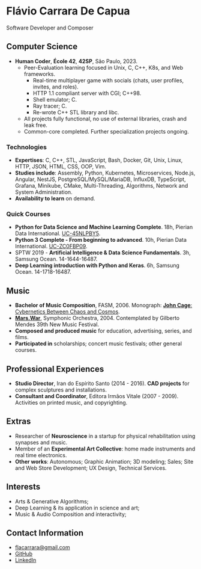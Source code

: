 # Flávio Carrara De Capua

Software Developer and Composer

## Computer Science

* **Human Coder**, **École 42**, **42SP**, São Paulo, 2023.
	* Peer-Evaluation learning focused in Unix, C, C++, K8s, and Web frameworks.
		* Real-time multiplayer game with socials (chats, user profiles, invites, and roles).
		* HTTP 1.1 compliant server with CGI; C++98.
		* Shell emulator; C.
		* Ray tracer; C.
		* Re-wrote C++ STL library and libc.
	* All projects fully functional, no use of external libraries, crash and leak free.
	* Common-core completed. Further specialization projects ongoing.

### Technologies 

* **Expertises**: C, C++, STL, JavaScript, Bash, Docker, Git, Unix, Linux, HTTP, JSON, HTML, CSS, OOP, Vim.
* **Studies include**: Assembly, Python, Kubernetes, Microservices, Node.js, Angular, NestJS, PostgreSQL/MySQL/MariaDB, InfluxDB, TypeScript, Grafana, Minikube, CMake, Multi-Threading, Algorithms, Network and System Administration.
* **Availability to learn** on demand.

### Quick Courses

* **Python for Data Science and Machine Learning Complete**. 18h, Pierian Data International. [UC-45NLPBY5](https://ude.my/UC-45NLPBY5).
* **Python 3 Complete - From beginning to advanced**. 10h, Pierian Data International. [UC-ZC0FBP09](https://ude.my/UC-ZC0FBP09).
* SPTW 2019 - **Artificial Intelligence & Data Science Fundamentals**. 3h, Samsung Ocean. 14-1644-16487.
* **Deep Learning introduction with Python and Keras**. 6h, Samsung Ocean. 14-1718-16487.

## Music

* **Bachelor of Music Composition**, FASM, 2006. Monograph: [**John Cage**: Cybernetics Between Chaos and Cosmos](https://github.com/fde-capu/fde-capu/blob/main/J-Cage.pdf).
* **[Mars.War](https://github.com/fde-capu/fde-capu/blob/main/Flavio%20Carrara%20-%20Marte%20Guerra%20-%202004%20-%2010m28.mp3)**, Symphonic Orchestra, 2004. Contemplated by Gilberto Mendes 39th New Music Festival.
* **Composed and produced music** for education, advertising, series, and films.
* **Participated in** scholarships; concert music festivals; other general courses.

## Professional Experiences

* **Studio Director**, Iran do Espírito Santo (2014 - 2016). **CAD projects** for complex sculptures and installations.
* **Consultant and Coordinator**, Editora Irmãos Vitale (2007 - 2009). Activities on printed music, and copyrighting.

## Extras

* Researcher of **Neuroscience** in a startup for physical rehabilitation using synapses and music.
* Member of an **Experimental Art Collective**: home made instruments and real time electronics.
* **Other works**: Autonomous; Graphic Animation; 3D modeling; Sales; Site and Web Store Development; UX Design, Technical Services.

## Interests

* Arts & Generative Algorithms;
* Deep Learning & its application in science and art;
* Music & Audio Composition and interactivity;

## Contact Information

* [flacarrara@gmail.com](mailto:flacarrara@gmail.com)
* [GitHub](https://www.github.com/fde-capu)
* [LinkedIn](https://www.linkedin.com/in/flaviocarrara/)
